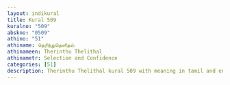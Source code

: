 ```yaml
---
layout: indikural
title: Kural 509
kuralno: "509"
abskno: "0509"
athino: "51"
athiname: தெரிந்துதெளிதல்
athinameen: Therinthu Thelithal
athinametr: Selection and Confidence
categories: [51]
description: Therinthu Thelithal kural 509 with meaning in tamil and english 
---
```


